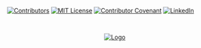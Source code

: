 <!--
*** Thanks for checking out this README Template. If you have a suggestion that would
*** make this better please fork the repo and create a pull request or simple open
*** an issue with the tag "enhancement".
*** Thanks again! Now go create something AMAZING! :D
-->

<!-- PROJECT SHIELDS -->
<!--
*** I'm using markdown "reference style" links for readability.
*** Reference links are enclosed in brackets [ ] instead of parentheses ( ).
*** See the bottom of this document for the declaration of the reference variables
*** for build-url, contributors-url, etc. This is an optional, concise syntax you may use.
*** https://www.markdownguide.org/basic-syntax/#reference-style-links
-->

<!-- [![Build Status][build-shield]][build-url]-->
[![Contributors][contributors-shield]][contributors-url]
[![MIT License][license-shield]][license-url] 
[![Contributor Covenant][contribute_covenant-shield]][contribute_covenant-url] 
[![LinkedIn][linkedin-shield]][linkedin-url] 

<!-- PROJECT LOGO -->
<br />
<p align="center">
  <a href="https://github.com/jamessom/pokedex-flutter/">
    <img src="https://i.imgur.com/UU23jC5.png" alt="Logo">
  </a>
</p>


<!-- MARKDOWN LINKS & IMAGES -->
<!-- https://www.markdownguide.org/basic-syntax/#reference-style-links -->

[contributors-shield]: https://img.shields.io/badge/contributors-1-orange.svg?style=flat-square
[contributors-url]: https://github.com/jamessom/pokedex-flutter/graphs/contributors

[license-shield]: https://img.shields.io/badge/license-MIT-blue.svg?style=flat-square
[license-url]: https://choosealicense.com/licenses/mit

[linkedin-shield]: https://img.shields.io/badge/-LinkedIn-black.svg?style=flat-square&logo=linkedin&colorB=555
[linkedin-url]: https://www.linkedin.com/in/jamessomqueiroz/

[contribute_covenant-shield]: https://img.shields.io/badge/Contributor%20Covenant-v1.4%20adopted-blueviolet.svg?style=flat-square
[contribute_covenant-url]: https://github.com/jamessom/pokedex-flutter/blob/master/CODE_OF_CONDUCT.md
